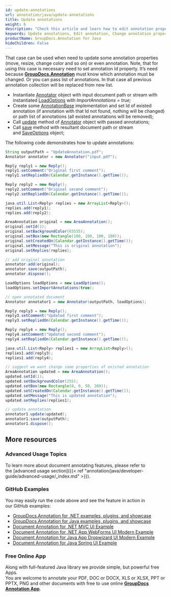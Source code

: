 ```yaml
---
id: update-annotations
url: annotation/java/update-annotations
title: Update annotations
weight: 6
description: "Check this article and learn how to edit annotation properties - change annotation position, size, appearance etc. when annotate documents using GroupDocs.Annotation for Java."
keywords: Update annotations, Edit annotation, Change annotation properties
productName: GroupDocs.Annotation for Java
hideChildren: False
---
```

That case can be used when need to update some annotation properties (move, resize, change color and so on) or even annotation. Note, that for using this case is necessary need to set annotation Id property. It’s need because **[GroupDocs.Annotation](https://products.groupdocs.com/annotation/java)** must know which annotation must be changed. Or you can pass list of annotations. In that case all previous annotation collection will be replaced from new list.

*   Instantiate [Annotator](https://apireference.groupdocs.com/java/annotation/com.groupdocs.annotation/Annotator) object with input document path or stream with instantiated [LoadOptions](https://apireference.groupdocs.com/java/annotation/com.groupdocs.annotation.options/LoadOptions) with *ImportAnnotations = true;*
*   Create some [AnnotationBase](https://apireference.groupdocs.com/java/annotation/com.groupdocs.annotation.models.annotationmodels/AnnotationBase) implementation and set Id of existed annotation (if annotation with that Id not found, nothing will be changed) or path list of annotations (all existed annotations will be removed);
*   Call [update](https://apireference.groupdocs.com/java/annotation/com.groupdocs.annotation/Annotator#update(java.util.List)) method of [Annotator](https://apireference.groupdocs.com/java/annotation/com.groupdocs.annotation/Annotator) object with passed annotations;
*   Call [save](https://apireference.groupdocs.com/java/annotation/com.groupdocs.annotation/Annotator#save(java.io.InputStream)) method with resultant document path or stream and [SaveOptions](https://apireference.groupdocs.com/java/annotation/com.groupdocs.annotation.options.export/SaveOptions) object;
    

The following code demonstrates how to update annotations:

```java
String outputPath = "UpdateAnnotation.pdf";
Annotator annotator = new Annotator("input.pdf");

Reply reply1 = new Reply();
reply1.setComment("Original first comment");
reply1.setRepliedOn(Calendar.getInstance().getTime());

Reply reply2 = new Reply();
reply2.setComment("Original second comment");
reply2.setRepliedOn(Calendar.getInstance().getTime());

java.util.List<Reply> replies = new ArrayList<Reply>();
replies.add(reply1);
replies.add(reply2);

AreaAnnotation original = new AreaAnnotation();
original.setId(1);
original.setBackgroundColor(65535);
original.setBox(new Rectangle(100, 100, 100, 100));
original.setCreatedOn(Calendar.getInstance().getTime());
original.setMessage("This is original annotation");
original.setReplies(replies);

// add original annotation
annotator.add(original);
annotator.save(outputPath);
annotator.dispose();

LoadOptions loadOptions = new LoadOptions();
loadOptions.setImportAnnotations(true);

// open annotated document
Annotator annotator1 = new Annotator(outputPath, loadOptions);

Reply reply3 = new Reply();
reply3.setComment("Updated first comment");
reply3.setRepliedOn(Calendar.getInstance().getTime());

Reply reply4 = new Reply();
reply4.setComment("Updated second comment");
reply4.setRepliedOn(Calendar.getInstance().getTime());

java.util.List<Reply> replies1 = new ArrayList<Reply>();
replies1.add(reply3);
replies1.add(reply4);

// suggest we want change some properties of existed annotation
AreaAnnotation updated = new AreaAnnotation();
updated.setId(1);
updated.setBackgroundColor(255);
updated.setBox(new Rectangle(0, 0, 50, 200));
updated.setCreatedOn(Calendar.getInstance().getTime());
updated.setMessage("This is updated annotation");
updated.setReplies(replies1);

// update annotation
annotator1.update(updated);
annotator1.save(outputPath);
annotator1.dispose();
```

## More resources
### Advanced Usage Topics
To learn more about document annotating features, please refer to the [advanced usage section]({{< ref "annotation/java/developer-guide/advanced-usage/_index.md" >}}).

### GitHub Examples
You may easily run the code above and see the feature in action in our GitHub examples:

*   [GroupDocs.Annotation for .NET examples, plugins, and showcase](https://github.com/groupdocs-annotation/GroupDocs.Annotation-for-.NET)
*   [GroupDocs.Annotation for Java examples, plugins, and showcase](https://github.com/groupdocs-annotation/GroupDocs.Annotation-for-Java)
*   [Document Annotation for .NET MVC UI Example](https://github.com/groupdocs-annotation/GroupDocs.Annotation-for-.NET-MVC)
*   [Document Annotation for .NET App WebForms UI Modern Example](https://github.com/groupdocs-annotation/GroupDocs.Annotation-for-.NET-WebForms)
*   [Document Annotation for Java App Dropwizard UI Modern Example](https://github.com/groupdocs-annotation/GroupDocs.Annotation-for-Java-Dropwizard)
*   [Document Annotation for Java Spring UI Example](https://github.com/groupdocs-annotation/GroupDocs.Annotation-for-Java-Spring)

### Free Online App
Along with full-featured Java library we provide simple, but powerful free Apps.  
You are welcome to annotate your PDF, DOC or DOCX, XLS or XLSX, PPT or PPTX, PNG and other documents with free to use online **[GroupDocs Annotation App](https://products.groupdocs.app/annotation)**.
